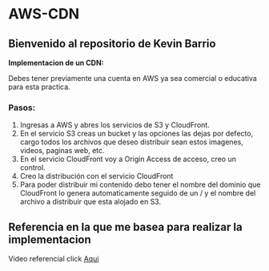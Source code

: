 # AWS-CDN
## Bienvenido al repositorio de Kevin Barrio
**Implementacion de un CDN:**

Debes tener previamente una cuenta en AWS ya sea comercial o educativa para esta practica.

###  Pasos:

1. Ingresas a AWS y abres los servicios de S3 y CloudFront.
2. En el servicio S3 creas un bucket y las opciones las dejas por defecto, cargo todos los archivos que deseo distribuir sean estos imagenes, videos, paginas web, etc.
3. En el servicio CloudFront voy a Origin Access de acceso, creo un control.
4. Creo la distribución con el servicio CloudFront
5. Para poder distribuir mi contenido debo tener el nombre del dominio que CloudFront lo genera automaticamente seguido de un / y el nombre del archivo a distribuir que esta alojado en S3.

## Referencia en la que me basea para realizar la implementacion
Video referencial click [Aqui](https://www.youtube.com/watch?v=WP7Dpvrl8Ic "Aqui")
